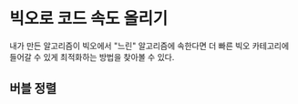 # 빅오로 코드 속도 올리기

내가 만든 알고리즘이 빅오에서 "느린" 알고리즘에 속한다면 더 빠른 빅오 카테고리에 들어갈 수 있게 최적화하는 방법을 찾아볼 수 있다.

## 버블 정렬
